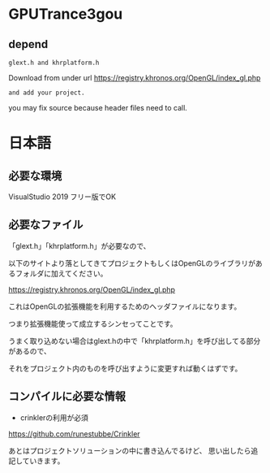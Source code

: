 # GPUTrance3gou

## depend
	glext.h and khrplatform.h
  Download from under url
	https://registry.khronos.org/OpenGL/index_gl.php

	and add your project.
  
  you may fix source because header files need to call.

# 日本語

## 必要な環境

VisualStudio 2019
フリー版でOK

## 必要なファイル

「glext.h」「khrplatform.h」が必要なので、

以下のサイトより落としてきてプロジェクトもしくはOpenGLのライブラリがあるフォルダに加えてください。

https://registry.khronos.org/OpenGL/index_gl.php

これはOpenGLの拡張機能を利用するためのヘッダファイルになります。

つまり拡張機能使って成立するシンセってことです。

うまく取り込めない場合はglext.hの中で「khrplatform.h」を呼び出してる部分があるので、

それをプロジェクト内のものを呼び出すように変更すれば動くはずです。

## コンパイルに必要な情報

* crinklerの利用が必須

https://github.com/runestubbe/Crinkler

あとはプロジェクトソリューションの中に書き込んでるけど、
思い出したら追記していきます。

